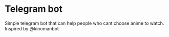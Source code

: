 # Telegram bot

Simple telegram bot that can help people who cant choose anime to watch.
Inspired by @kinomanbot
